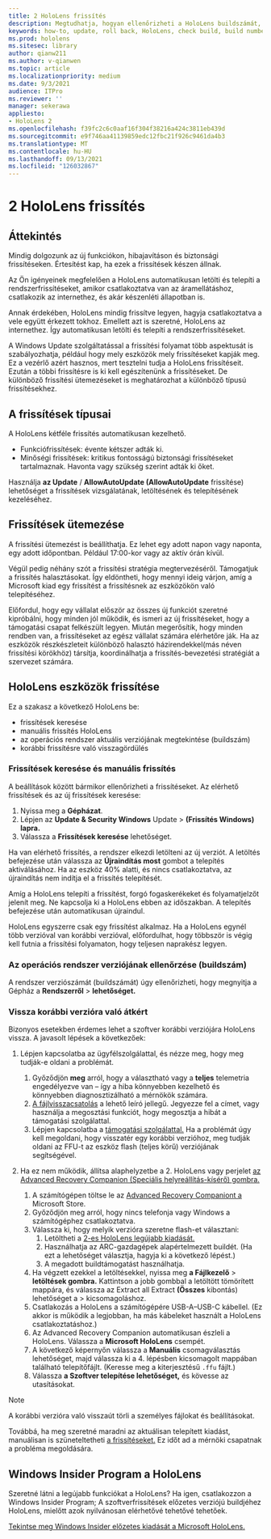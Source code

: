 ```yaml
---
title: 2 HoloLens frissítés
description: Megtudhatja, hogyan ellenőrizheti a HoloLens buildszámát, hogyan tarthatja naprakészen az eszközfrissítéseket, hogyan csatlakozhat az Insiders programhoz, és hogyan úsíthatja vissza a frissítéseket.
keywords: how-to, update, roll back, HoloLens, check build, build number
ms.prod: hololens
ms.sitesec: library
author: qianw211
ms.author: v-qianwen
ms.topic: article
ms.localizationpriority: medium
ms.date: 9/3/2021
audience: ITPro
ms.reviewer: ''
manager: sekerawa
appliesto:
- HoloLens 2
ms.openlocfilehash: f39fc2c6c0aaf16f304f38216a424c3811eb439d
ms.sourcegitcommit: e9f746aa41139859edc12fbc21f926c9461da4b3
ms.translationtype: MT
ms.contentlocale: hu-HU
ms.lasthandoff: 09/13/2021
ms.locfileid: "126032867"
---
```

# <a name="update-hololens-2"></a>2 HoloLens frissítés

## <a name="overview"></a>Áttekintés

Mindig dolgozunk az új funkciókon, hibajavításon és biztonsági frissítéseken. Értesítést kap, ha ezek a frissítések készen állnak.

Az Ön igényeinek megfelelően a HoloLens automatikusan letölti és telepíti a rendszerfrissítéseket, amikor csatlakoztatva van az áramellátáshoz, csatlakozik az internethez, és akár készenléti állapotban is.

Annak érdekében, HoloLens mindig frissítve legyen, hagyja csatlakoztatva a vele együtt érkezett tokhoz. Emellett azt is szeretné, HoloLens az internethez. Így automatikusan letölti és telepíti a rendszerfrissítéseket. 

A Windows Update szolgáltatással a frissítési folyamat több aspektusát is szabályozhatja, például hogy mely eszközök mely frissítéseket kapják meg. Ez a vezérlő azért hasznos, mert tesztelni tudja a HoloLens frissítéseit. Ezután a többi frissítésre is ki kell egészítenünk a frissítéseket. De különböző frissítési ütemezéseket is meghatározhat a különböző típusú frissítésekhez.

## <a name="types-of-updates"></a>A frissítések típusai

A HoloLens kétféle frissítés automatikusan kezelhető. 

- Funkciófrissítések: évente kétszer adták ki.
- Minőségi frissítések: kritikus fontosságú biztonsági frissítéseket tartalmaznak. Havonta vagy szükség szerint adták ki őket.

Használja **az Update** / **AllowAutoUpdate (AllowAutoUpdate** frissítése) lehetőséget a frissítések vizsgálatának, letöltésének és telepítésének kezeléséhez. 

## <a name="scheduling-updates"></a>Frissítések ütemezése

A frissítési ütemezést is beállíthatja. Ez lehet egy adott napon vagy naponta, egy adott időpontban. Például 17:00-kor vagy az aktív órán kívül.

Végül pedig néhány szót a frissítési stratégia megtervezéséről. Támogatjuk a frissítés halasztásokat. Így eldöntheti, hogy mennyi ideig várjon, amíg a Microsoft kiad egy frissítést a frissítésnek az eszközökön való telepítéséhez.

Előfordul, hogy egy vállalat először az összes új funkciót szeretné kipróbálni, hogy minden jól működik, és ismeri az új frissítéseket, hogy a támogatási csapat felkészült legyen. Miután megerősítik, hogy minden rendben van, a frissítéseket az egész vállalat számára elérhetőre ják. Ha az eszközök részkészleteit különböző halasztó házirendekkel(más néven frissítési körökhöz) társítja, koordinálhatja a frissítés-bevezetési stratégiát a szervezet számára.

## <a name="hololens-update-tools"></a>HoloLens eszközök frissítése

Ez a szakasz a következő HoloLens be:

- frissítések keresése
- manuális frissítés HoloLens
- az operációs rendszer aktuális verziójának megtekintése (buildszám)
- korábbi frissítésre való visszagördülés

### <a name="check-for-updates-and-manually-update"></a>Frissítések keresése és manuális frissítés

A beállítások között bármikor ellenőrizheti a frissítéseket.  Az elérhető frissítések és az új frissítések keresése:

1. Nyissa meg a **Gépházat**.
1. Lépjen az **Update & Security Windows** Update  >  **(Frissítés Windows) lapra.**
1. Válassza a **Frissítések keresése** lehetőséget.

Ha van elérhető frissítés, a rendszer elkezdi letölteni az új verziót. A letöltés befejezése után válassza az **Újraindítás most** gombot a telepítés aktiválásához. Ha az eszköz 40% alatti, és nincs csatlakoztatva, az újraindítás nem indítja el a frissítés telepítését.

Amíg a HoloLens telepíti a frissítést, forgó fogaskerékeket és folyamatjelzőt jelenít meg. Ne kapcsolja ki a HoloLens ebben az időszakban. A telepítés befejezése után automatikusan újraindul.

HoloLens egyszerre csak egy frissítést alkalmaz.  Ha a HoloLens egynél több verzióval van korábbi verzióval, előfordulhat, hogy többször is végig kell futnia a frissítési folyamaton, hogy teljesen naprakész legyen.

### <a name="check-your-operating-system-version-build-number"></a>Az operációs rendszer verziójának ellenőrzése (buildszám)

A rendszer verziószámát (buildszámát)  úgy ellenőrizheti, hogy megnyitja a Gépház a **Rendszerről**  >  **lehetőséget.**

### <a name="go-back-to-a-previous-version"></a>Vissza korábbi verzióra való átkért

Bizonyos esetekben érdemes lehet a szoftver korábbi verziójára HoloLens vissza. A javasolt lépések a következőek:

1. Lépjen kapcsolatba az ügyfélszolgálattal, és nézze meg, hogy meg tudják-e oldani a problémát.
    1. Győződjön **meg** arról, hogy a választható vagy a **teljes** telemetria engedélyezve van – így a hiba könnyebben kezelhető és könnyebben diagnosztizálható a mérnökök számára.
    1. [A fájlvisszacsatolás](hololens-feedback.md) a lehető leíró jellegű. Jegyezze fel a címet, vagy használja a megosztási funkciót, hogy megosztja a hibát a támogatási szolgálattal.
    1. Lépjen kapcsolatba a [támogatási szolgálattal.](https://aka.ms/hlsupport) Ha a problémát úgy kell megoldani, hogy visszatér egy korábbi verzióhoz, meg tudják oldani az FFU-t az eszköz flash (teljes körű) verziójának segítségével.

1. Ha ez nem működik, állítsa alaphelyzetbe a 2. HoloLens vagy perjelet [az Advanced Recovery Companion (Speciális helyreállítás-kísérő) gombra.](hololens-recovery.md)
    1. A számítógépen töltse le az [Advanced Recovery Companiont a](https://www.microsoft.com/p/advanced-recovery-companion/9p74z35sfrs8?activetab=pivot:overviewtab) Microsoft Store.
    1. Győződjön meg arról, hogy nincs telefonja vagy Windows a számítógéphez csatlakoztatva.
    1. Válassza ki, hogy melyik verzióra szeretne flash-et választani:
        1. Letöltheti a [2-es HoloLens legújabb kiadását.](https://aka.ms/hololens2download)
        1. Használhatja az ARC-gazdagépek alapértelmezett buildét. (Ha ezt a lehetőséget választja, hagyja ki a következő lépést.)
        1. A megadott buildtámogatást használhatja.
    1. Ha végzett ezekkel a letöltésekkel, nyissa meg **a Fájlkezelő**  >  **letöltések gombra.** Kattintson a jobb gombbal a letöltött tömörített mappára, és válassza az Extract all Extract **(Összes** kibontás) lehetőséget a  >   kicsomagoláshoz.
    1. Csatlakozás a HoloLens a számítógépére USB-A–USB-C kábellel. (Ez akkor is működik a legjobban, ha más kábeleket használt a HoloLens csatlakoztatáshoz.)
    1. Az Advanced Recovery Companion automatikusan észleli a HoloLens. Válassza a **Microsoft HoloLens** csempét.
    1. A következő képernyőn válassza a **Manuális** csomagválasztás lehetőséget, majd válassza ki a 4. lépésben kicsomagolt mappában található telepítőfájlt. (Keresse meg a kiterjesztésű `.ffu` fájlt.)
    1. Válassza **a Szoftver telepítése lehetőséget,** és kövesse az utasításokat.

> [!NOTE]
> A korábbi verzióra való visszaút törli a személyes fájlokat és beállításokat.

Továbbá, ha meg szeretné maradni az aktuálisan telepített kiadást, manuálisan is szüneteltetheti [a frissítéseket.](hololens-updates.md#pause-updates-via-device) Ez időt ad a mérnöki csapatnak a probléma megoldására.

## <a name="windows-insider-program-on-hololens"></a>Windows Insider Program a HoloLens

Szeretné látni a legújabb funkciókat a HoloLens?  Ha igen, csatlakozzon a Windows Insider Program; A szoftverfrissítések előzetes verziójú buildjéhez HoloLens, mielőtt azok nyilvánosan elérhetővé tehetővé tehetőek.

[Tekintse meg Windows Insider előzetes kiadását a Microsoft HoloLens.](hololens-insider.md)